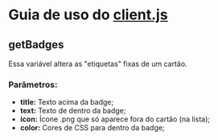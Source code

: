 # Guia de uso do [client.js](https://github.com/dudustefanello/power-du/js/client.js)

## getBadges
Essa variável altera as "etiquetas" fixas de um cartão.
### Parâmetros:
* **title:** Texto acima da badge;
* **text:** Texto de dentro da badge;
* **icon:** Ícone .png que só aparece fora do cartão (na lista);
* **color:** Cores de CSS para dentro da badge;
